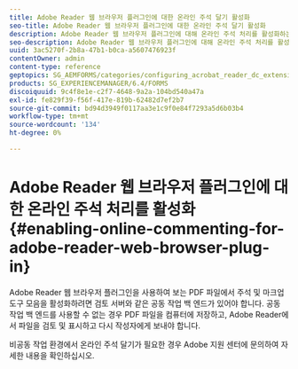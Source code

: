 ```yaml
---
title: Adobe Reader 웹 브라우저 플러그인에 대한 온라인 주석 달기 활성화
seo-title: Adobe Reader 웹 브라우저 플러그인에 대한 온라인 주석 달기 활성화
description: Adobe Reader 웹 브라우저 플러그인에 대해 온라인 주석 처리를 활성화하는 방법을 알아봅니다.
seo-description: Adobe Reader 웹 브라우저 플러그인에 대해 온라인 주석 처리를 활성화하는 방법을 알아봅니다.
uuid: 3ac5270f-2b8a-47b1-b0ca-a5607476923f
contentOwner: admin
content-type: reference
geptopics: SG_AEMFORMS/categories/configuring_acrobat_reader_dc_extensions
products: SG_EXPERIENCEMANAGER/6.4/FORMS
discoiquuid: 9c4f8e1e-c2f7-4648-9a2a-104bd540a47a
exl-id: fe829f39-f56f-417e-819b-62482d7ef2b7
source-git-commit: bd94d3949f0117aa3e1c9f0e84f7293a5d6b03b4
workflow-type: tm+mt
source-wordcount: '134'
ht-degree: 0%

---
```


# Adobe Reader 웹 브라우저 플러그인에 대한 온라인 주석 처리를 활성화 {#enabling-online-commenting-for-adobe-reader-web-browser-plug-in}

Adobe Reader 웹 브라우저 플러그인을 사용하여 보는 PDF 파일에서 주석 및 마크업 도구 모음을 활성화하려면 검토 서버와 같은 공동 작업 백 엔드가 있어야 합니다. 공동 작업 백 엔드를 사용할 수 없는 경우 PDF 파일을 컴퓨터에 저장하고, Adobe Reader에서 파일을 검토 및 표시하고 다시 작성자에게 보내야 합니다.

비공동 작업 환경에서 온라인 주석 달기가 필요한 경우 Adobe 지원 센터에 문의하여 자세한 내용을 확인하십시오.
